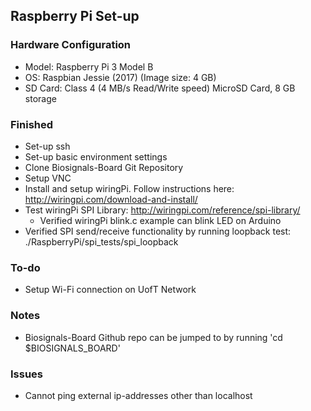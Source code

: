 ## Raspberry Pi Set-up

### Hardware Configuration
 - Model: Raspberry Pi 3 Model B
 - OS: Raspbian Jessie (2017) (Image size: 4 GB)
 - SD Card: Class 4 (4 MB/s Read/Write speed) MicroSD Card, 8 GB storage

### Finished 
 - Set-up ssh
 - Set-up basic environment settings
 - Clone Biosignals-Board Git Repository
 - Setup VNC
 - Install and setup wiringPi. Follow instructions here: http://wiringpi.com/download-and-install/
 - Test wiringPi SPI Library: http://wiringpi.com/reference/spi-library/
   - Verified wiringPi blink.c example can blink LED on Arduino
 - Verified SPI send/receive functionality by running loopback test: ./RaspberryPi/spi_tests/spi_loopback

### To-do
 - Setup Wi-Fi connection on UofT Network

### Notes
 - Biosignals-Board Github repo can be jumped to by running 'cd $BIOSIGNALS_BOARD'
 
### Issues
 - Cannot ping external ip-addresses other than localhost

